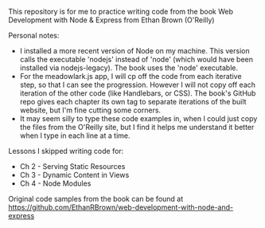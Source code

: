 This repository is for me to practice writing code from the book Web Development with Node & Express from Ethan Brown (O'Reilly)

Personal notes:
* I installed a more recent version of Node on my machine.  This version calls the executable 'nodejs' instead of 'node' (which would have been installed via nodejs-legacy).  The book uses the 'node' executable.
* For the meadowlark.js app, I will cp off the code from each iterative step, so that I can see the progression.  However I will not copy off each iteration of the other code (like Handlebars, or CSS).  The book's GitHub repo gives each chapter its own tag to separate iterations of the built website, but I'm fine cutting some corners.
* It may seem silly to type these code examples in, when I could just copy the files from the O'Reilly site, but I find it helps me understand it better when I type in each line at a time.

Lessons I skipped writing code for:
* Ch 2 - Serving Static Resources
* Ch 3 - Dynamic Content in Views 
* Ch 4 - Node Modules

Original code samples from the book can be found at https://github.com/EthanRBrown/web-development-with-node-and-express
